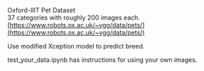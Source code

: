 Oxford-IIIT Pet Dataset\
37 categories with roughly 200 images each.\
[https://www.robots.ox.ac.uk/~vgg/data/pets/](https://www.robots.ox.ac.uk/~vgg/data/pets/)

Use modified Xception model to predict breed.

test_your_data.ipynb has instructions for using your own images.
